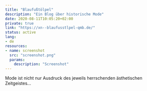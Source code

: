 ```yaml
---
title: "Blaufußtölpel"
description: "Ein Blog über historische Mode"
date: 2020-08-11T10:05:20+02:00
private: true
link: "https://xn--blaufusstlpel-qmb.de/"
status: active
lang:
- de
resources:
- name: screenshot
  src: "screenshot.png"
  params:
    description: "Screenshot"
---
```

Mode ist nicht nur Ausdruck des jeweils herrschenden ästhetischen Zeitgeistes...
